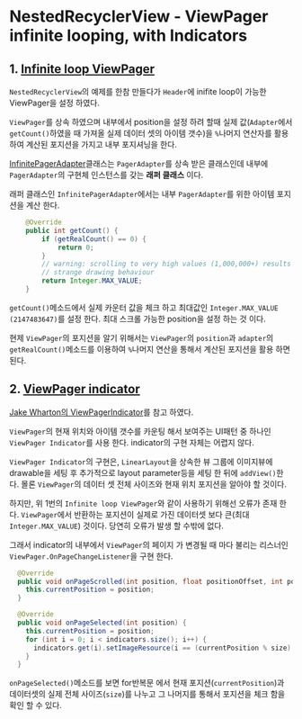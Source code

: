 # NestedRecyclerView - ViewPager infinite looping, with Indicators 

## 1. [Infinite loop ViewPager](https://github.com/ksu3101/NestedRecyclerView/tree/master/app/src/main/java/kr/swkang/nestedrecyclerview/utils/viewpagers)
`NestedRecyclerView`의 예제를 한참 만들다가 `Header`에 inifite loop이 가능한 ViewPager을 설정 하였다.

`ViewPager`를 상속 하였으며 내부에서 position을 설정 하려 할때 실제 값(`Adapter`에서 `getCount()`하였을 때 가져올 실제 데이터 셋의 아이템 갯수)을 `%`나머지 연산자를 활용 하여 계산된 포지션을 가지고 내부 포지셔닝을 한다.

[InfinitePagerAdapter](https://github.com/ksu3101/NestedRecyclerView/blob/master/app/src/main/java/kr/swkang/nestedrecyclerview/utils/viewpagers/InfiniteViewPager.java)클래스는 `PagerAdapter`를 상속 받은 클래스인데 내부에 `PagerAdapter`의 구현체 인스턴스를 갖는 **래퍼 클래스** 이다.

래퍼 클래스인 `InfinitePagerAdapter`에서는 내부 `PagerAdapter`를 위한 아이템 포지션을 계산 한다.

```java
    @Override
    public int getCount() {
        if (getRealCount() == 0) {
            return 0;
        }
        // warning: scrolling to very high values (1,000,000+) results in
        // strange drawing behaviour
        return Integer.MAX_VALUE;
    }
```
`getCount()`메소드에서 실제 카운터 값을 체크 하고 최대값인 `Integer.MAX_VALUE (2147483647)`를 설정 한다. 최대 스크롤 가능한 position을 설정 하는 것 이다.

현제 `ViewPager`의 포지션을 알기 위해서는 `ViewPager`의 `position`과 `adapter`의 `getRealCount()`메소드를 이용하여 `%`나머지 연산을 통해서 계산된 포지션을 활용 하면 된다. 


## 2. [ViewPager indicator](https://github.com/ksu3101/NestedRecyclerView/blob/master/app/src/main/java/kr/swkang/nestedrecyclerview/utils/viewpagers/pagerindicator/ViewPagerIndicator.java)
[Jake Wharton의 ViewPagerIndicator](https://github.com/JakeWharton/ViewPagerIndicator)를 참고 하였다.

`ViewPager`의 현재 위치와 아이템 갯수를 카운팅 해서 보여주는 UI패턴 중 하나인 `ViewPager Indicator`를 사용 한다. indicator의 구현 자체는 어렵지 않다.

`ViewPager Indicator`의 구현은, `LinearLayout`을 상속한 뷰 그룹에 이미지뷰에 drawable을 세팅 후 추가적으로 layout parameter등을 세팅 한 뒤에 `addView()`한다. 몰론 `ViewPager`의 데이터 셋 전체 사이즈와 현재 위치 포지션을 알아야 할 것이다.

하지만, 위 1번의 `Infinite loop ViewPager`와 같이 사용하기 위해선 오류가 존재 한다. `ViewPager`에서 반환하는 포지션이 실제로 가진 데이터셋 보다 큰(최대 `Integer.MAX_VALUE`) 것이다. 당연히 오류가 발생 할 수밖에 없다.

그래서 indicator의 내부에서 `ViewPager`의 페이지 가 변경될 때 마다 불리는 리스너인 `ViewPager.OnPageChangeListener`을 구현 한다.

```java
  @Override
  public void onPageScrolled(int position, float positionOffset, int positionOffsetPixels) {
    this.currentPosition = position;
  }

  @Override
  public void onPageSelected(int position) {
    this.currentPosition = position;
    for (int i = 0; i < indicators.size(); i++) {
      indicators.get(i).setImageResource(i == (currentPosition % size) ? selectedItemDrawable : normalItemDrawable);
    }
  }
```
`onPageSelected()`메소드를 보면 for반복문 에서 현재 포지션(`currentPosition`)과 데이터셋의 실제 전체 사이즈(`size`)를 나누고 그 나머지를 통해서 포지션을 체크 함을 확인 할 수 있다.
 


